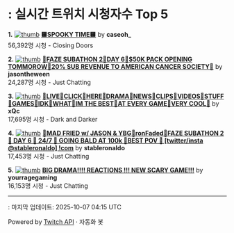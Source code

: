 # : 실시간 트위치 시청자수 Top 5

**1.** [![thumb](https://static-cdn.jtvnw.net/previews-ttv/live_user_caseoh_-320x180.jpg)](https://twitch.tv/caseoh_)
**[🟨SPOOKY TIME🟨](https://twitch.tv/caseoh_)** by **caseoh_**<br>56,392명 시청  - Closing Doors

**2.** [![thumb](https://static-cdn.jtvnw.net/previews-ttv/live_user_jasontheween-320x180.jpg)](https://twitch.tv/jasontheween)
**[🔴FAZE SUBATHON 2🔴DAY 6🔴$50K PACK OPENING TOMMOROW🔴20% SUB REVENUE TO AMERICAN CANCER SOCIETY🔴](https://twitch.tv/jasontheween)** by **jasontheween**<br>24,287명 시청  - Just Chatting

**3.** [![thumb](https://static-cdn.jtvnw.net/previews-ttv/live_user_xqc-320x180.jpg)](https://twitch.tv/xQc)
**[👅LIVE👅CLICK👅HERE👅DRAMA👅NEWS👅CLIPS👅VIDEOS👅STUFF👅GAMES👅IDK👅WHAT👅IM THE BEST👅AT EVERY GAME👅VERY COOL👅](https://twitch.tv/xQc)** by **xQc**<br>17,695명 시청  - Dark and Darker

**4.** [![thumb](https://static-cdn.jtvnw.net/previews-ttv/live_user_stableronaldo-320x180.jpg)](https://twitch.tv/stableronaldo)
**[🧟MAD FRIED w/ JASON & YBG🧟ronFaded🧟FAZE SUBATHON 2 🧟 DAY 6 🧟 24/7 🧟 GOING BALD AT 100k 🧟BEST POV 🧟 [twitter/insta @stableronaldo] !com](https://twitch.tv/stableronaldo)** by **stableronaldo**<br>17,453명 시청  - Just Chatting

**5.** [![thumb](https://static-cdn.jtvnw.net/previews-ttv/live_user_yourragegaming-320x180.jpg)](https://twitch.tv/yourragegaming)
**[BIG DRAMA!!!! REACTIONS !!! NEW SCARY GAME!!!](https://twitch.tv/yourragegaming)** by **yourragegaming**<br>16,153명 시청  - Just Chatting


---
: 마지막 업데이트: 2025-10-07 04:15 UTC

Powered by [Twitch API](https://dev.twitch.tv/docs/api/reference) · 자동화 봇
